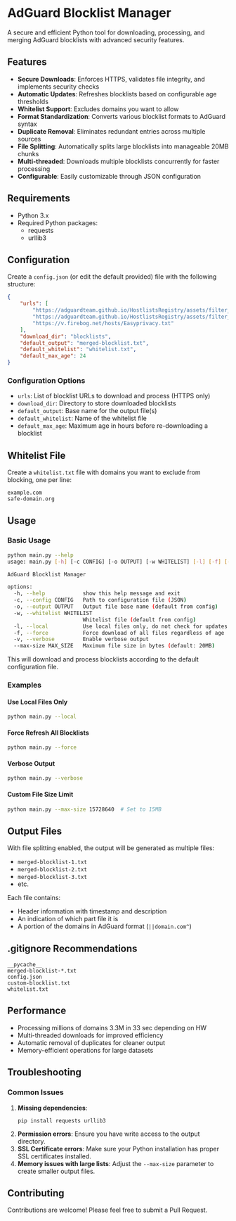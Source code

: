 # AdGuard Blocklist Manager

A secure and efficient Python tool for downloading, processing, and merging AdGuard blocklists with advanced security features.

## Features

- **Secure Downloads**: Enforces HTTPS, validates file integrity, and implements security checks
- **Automatic Updates**: Refreshes blocklists based on configurable age thresholds
- **Whitelist Support**: Excludes domains you want to allow
- **Format Standardization**: Converts various blocklist formats to AdGuard syntax
- **Duplicate Removal**: Eliminates redundant entries across multiple sources
- **File Splitting**: Automatically splits large blocklists into manageable 20MB chunks
- **Multi-threaded**: Downloads multiple blocklists concurrently for faster processing
- **Configurable**: Easily customizable through JSON configuration

## Requirements

- Python 3.x
- Required Python packages:
  - requests
  - urllib3



## Configuration

Create a `config.json` (or edit the default provided) file with the following structure:

```json
{
    "urls": [
        "https://adguardteam.github.io/HostlistsRegistry/assets/filter_1.txt",
        "https://adguardteam.github.io/HostlistsRegistry/assets/filter_49.txt",
        "https://v.firebog.net/hosts/Easyprivacy.txt"
    ],
    "download_dir": "blocklists",
    "default_output": "merged-blocklist.txt",
    "default_whitelist": "whitelist.txt",
    "default_max_age": 24
}
```

### Configuration Options

- `urls`: List of blocklist URLs to download and process (HTTPS only)
- `download_dir`: Directory to store downloaded blocklists
- `default_output`: Base name for the output file(s)
- `default_whitelist`: Name of the whitelist file
- `default_max_age`: Maximum age in hours before re-downloading a blocklist

## Whitelist File

Create a `whitelist.txt` file with domains you want to exclude from blocking, one per line:

```
example.com
safe-domain.org
```

## Usage

### Basic Usage

```bash
python main.py --help
usage: main.py [-h] [-c CONFIG] [-o OUTPUT] [-w WHITELIST] [-l] [-f] [-v] [--max-size MAX_SIZE]

AdGuard Blocklist Manager

options:
  -h, --help            show this help message and exit
  -c, --config CONFIG   Path to configuration file (JSON)
  -o, --output OUTPUT   Output file base name (default from config)
  -w, --whitelist WHITELIST
                        Whitelist file (default from config)
  -l, --local           Use local files only, do not check for updates
  -f, --force           Force download of all files regardless of age
  -v, --verbose         Enable verbose output
  --max-size MAX_SIZE   Maximum file size in bytes (default: 20MB)

```

This will download and process blocklists according to the default configuration file.

### Examples
#### Use Local Files Only

```bash
python main.py --local
```

#### Force Refresh All Blocklists
```bash
python main.py --force
```

#### Verbose Output
```bash
python main.py --verbose
```

#### Custom File Size Limit
```bash
python main.py --max-size 15728640  # Set to 15MB
```

## Output Files
With file splitting enabled, the output will be generated as multiple files:

- `merged-blocklist-1.txt`
- `merged-blocklist-2.txt`
- `merged-blocklist-3.txt`
- etc.

Each file contains:
- Header information with timestamp and description
- An indication of which part file it is
- A portion of the domains in AdGuard format (`||domain.com^`)


## .gitignore Recommendations
```
__pycache__
merged-blocklist-*.txt
config.json
custom-blocklist.txt
whitelist.txt
```

## Performance
- Processing millions of domains 3.3M in 33 sec depending on HW
- Multi-threaded downloads for improved efficiency
- Automatic removal of duplicates for cleaner output
- Memory-efficient operations for large datasets

## Troubleshooting
### Common Issues
1. **Missing dependencies**:
   ```
   pip install requests urllib3
   ```
2. **Permission errors**:
   Ensure you have write access to the output directory.
3. **SSL Certificate errors**:
   Make sure your Python installation has proper SSL certificates installed.
4. **Memory issues with large lists**:
   Adjust the `--max-size` parameter to create smaller output files.

## Contributing
Contributions are welcome! Please feel free to submit a Pull Request.